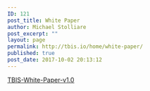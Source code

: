 ```yaml
---
ID: 121
post_title: White Paper
author: Michael Stolliare
post_excerpt: ""
layout: page
permalink: http://tbis.io/home/white-paper/
published: true
post_date: 2017-10-02 20:13:12
---
```

<a href="https://tbis.io/wp-content/uploads/2017/10/Titanium-Infrastructure-Services-White-Paper-v1.0-10.02.2017.pdf">TBIS-White-Paper-v1.0</a>